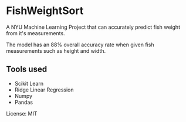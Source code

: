 # FishWeightSort
A NYU Machine Learning Project that can accurately predict fish weight from it's measurements.

The model has an 88% overall accuracy rate when given fish measurements such as height and width.

## Tools used
* Scikit Learn
* Ridge Linear Regression
* Numpy
* Pandas


License: MIT
